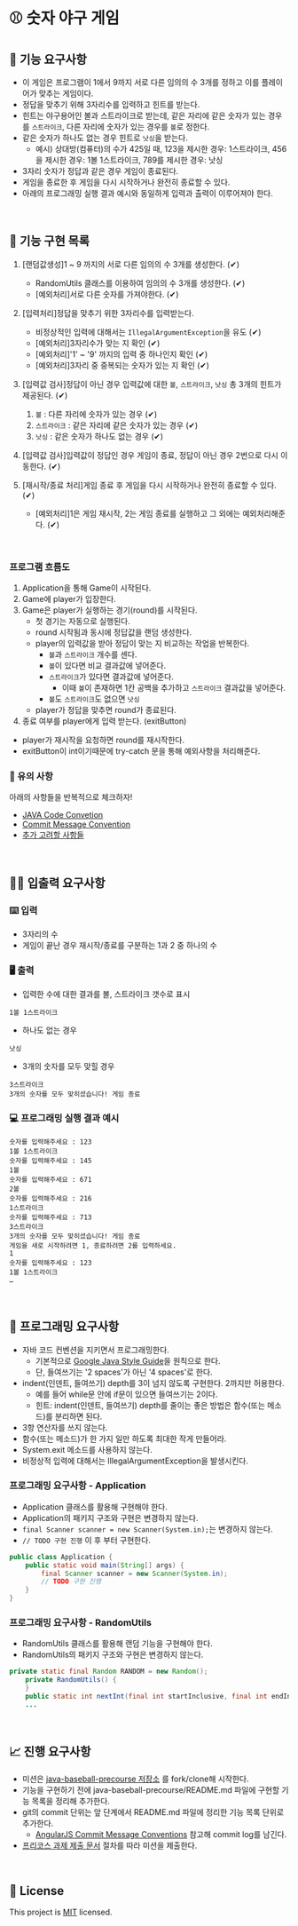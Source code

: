 # ⚾ 숫자 야구 게임

## 🚀 기능 요구사항
- 이 게임은 프로그램이 1에서 9까지 서로 다른 임의의 수 3개를 정하고 이를 플레이어가 맞추는 게임이다.
- 정답을 맞추기 위해 3자리수를 입력하고 힌트를 받는다.
- 힌트는 야구용어인 볼과 스트라이크로 받는데, 같은 자리에 같은 숫자가 있는 경우를 `스트라이크`, 다른 자리에 숫자가 있는 경우를 `볼`로 정한다.
- 같은 숫자가 하나도 없는 경우 힌트로 `낫싱`을 받는다.
  - 예시) 상대방(컴퓨터)의 수가 425일 때, 123을 제시한 경우: 1스트라이크, 456을 제시한 경우: 1볼 1스트라이크, 789를 제시한 경우: 낫싱
- 3자리 숫자가 정답과 같은 경우 게임이 종료된다.
- 게임을 종료한 후 게임을 다시 시작하거나 완전히 종료할 수 있다.
- 아래의 프로그래밍 실행 결과 예시와 동일하게 입력과 출력이 이루어져야 한다.

<br>

## 📢 기능 구현 목록

1. [랜덤값생성]1 ~ 9 까지의 서로 다른 임의의 수 3개를 생성한다. (✔)
    
    - RandomUtils 클래스를 이용하여 임의의 수 3개를 생성한다. (✔)
    - [예외처리]서로 다른 숫자를 가져야한다. (✔)
    
2. [입력처리]정답을 맞추기 위한 3자리수를 입력받는다.
    
    - 비정상적인 입력에 대해서는 `IllegalArgumentException`을 유도 (✔)
    - [예외처리]3자리수가 맞는 지 확인 (✔)
    - [예외처리]'1' ~ '9' 까지의 입력 중 하나인지 확인 (✔)
    - [예외처리]3자리 중 중복되는 숫자가 있는 지 확인 (✔)
    
3. [입력값 검사]정답이 아닌 경우 입력값에 대한 `볼`, `스트라이크`, `낫싱` 총 3개의 힌트가 제공된다. (✔)
    
    1. `볼` : 다른 자리에 숫자가 있는 경우 (✔)
    2. `스트라이크` : 같은 자리에 같은 숫자가 있는 경우 (✔)
    3. `낫싱` : 같은 숫자가 하나도 없는 경우 (✔)
    
4. [입력값 검사]입력값이 정답인 경우 게임이 종료, 정답이 아닌 경우 2번으로 다시 이동한다. (✔)
5. [재시작/종료 처리]게임 종료 후 게임을 다시 시작하거나 완전히 종료할 수 있다. (✔)
    - [예외처리]1은 게임 재시작, 2는 게임 종료를 실행하고 그 외에는 예외처리해준다. (✔)

<br>

### 프로그램 흐름도 

1. Application을 통해 Game이 시작된다.
2. Game에 player가 입장한다.
3. Game은 player가 실행하는 경기(round)를 시작된다.
    - 첫 경기는 자동으로 실행된다.
    - round 시작됨과 동시에 정답값을 랜덤 생성한다.
    - player의 입력값을 받아 정답이 맞는 지 비교하는 작업을 반복한다.
        - `볼`과 `스트라이크` 개수를 센다.
        - `볼`이 있다면 비교 결과값에 넣어준다.
        - `스트라이크`가 있다면 결과값에 넣어준다.
            - 이때 `볼`이 존재하면 1칸 공백을 추가하고 `스트라이크` 결과값을 넣어준다.
        - `볼`도 `스트라이크`도 없으면 `낫싱`
    - player가 정답을 맞추면 round가 종료된다.
3. 종료 여부를 player에게 입력 받는다. (exitButton)
 - player가 재시작을 요청하면 round를 재시작한다.
 - exitButton이 int이기때문에 try-catch 문을 통해 예외사항을 처리해준다.
    

### 🚨 유의 사항

아래의 사항들을 반복적으로 체크하자!

- [JAVA Code Convetion](https://velog.io/@bosl95/JAVA-Code-Convention)
- [Commit Message Convention](https://velog.io/@bosl95/Commit-Message-Convention)
- [추가 고려할 사항들](https://hodol.dev/posts/%EC%9A%B0%EC%95%84%ED%95%9C%ED%85%8C%ED%81%AC%EC%BD%94%EC%8A%A4-%ED%94%84%EB%A6%AC%EC%BD%94%EC%8A%A4-%EC%A4%80%EB%B9%84)

<br>

## ✍🏻 입출력 요구사항
### ⌨️ 입력
- 3자리의 수
- 게임이 끝난 경우 재시작/종료를 구분하는 1과 2 중 하나의 수

### 🖥 출력
- 입력한 수에 대한 결과를 볼, 스트라이크 갯수로 표시
```
1볼 1스트라이크
```
- 하나도 없는 경우 
```
낫싱
```
- 3개의 숫자를 모두 맞힐 경우
```
3스트라이크
3개의 숫자를 모두 맞히셨습니다! 게임 종료
```

### 💻 프로그래밍 실행 결과 예시
```
숫자를 입력해주세요 : 123
1볼 1스트라이크
숫자를 입력해주세요 : 145
1볼
숫자를 입력해주세요 : 671
2볼
숫자를 입력해주세요 : 216
1스트라이크
숫자를 입력해주세요 : 713
3스트라이크
3개의 숫자를 모두 맞히셨습니다! 게임 종료
게임을 새로 시작하려면 1, 종료하려면 2를 입력하세요.
1
숫자를 입력해주세요 : 123
1볼 1스트라이크
… 
```

<br>

## 🎱 프로그래밍 요구사항
- 자바 코드 컨벤션을 지키면서 프로그래밍한다.
  - 기본적으로 [Google Java Style Guide](https://google.github.io/styleguide/javaguide.html)을 원칙으로 한다.
  - 단, 들여쓰기는 '2 spaces'가 아닌 '4 spaces'로 한다.
- indent(인덴트, 들여쓰기) depth를 3이 넘지 않도록 구현한다. 2까지만 허용한다.
  - 예를 들어 while문 안에 if문이 있으면 들여쓰기는 2이다.
  - 힌트: indent(인덴트, 들여쓰기) depth를 줄이는 좋은 방법은 함수(또는 메소드)를 분리하면 된다.
- 3항 연산자를 쓰지 않는다.
- 함수(또는 메소드)가 한 가지 일만 하도록 최대한 작게 만들어라.
- System.exit 메소드를 사용하지 않는다.
- 비정상적 입력에 대해서는 IllegalArgumentException을 발생시킨다.

### 프로그래밍 요구사항 - Application
- Application 클래스를 활용해 구현해야 한다.
- Application의 패키지 구조와 구현은 변경하지 않는다.
- `final Scanner scanner = new Scanner(System.in);`는 변경하지 않는다.
- `// TODO 구현 진행` 이 후 부터 구현한다.

```java
public class Application {
    public static void main(String[] args) {
        final Scanner scanner = new Scanner(System.in);
        // TODO 구현 진행
    }
}
```

### 프로그래밍 요구사항 - RandomUtils
- RandomUtils 클래스를 활용해 랜덤 기능을 구현해야 한다.
- RandomUtils의 패키지 구조와 구현은 변경하지 않는다.

```java
private static final Random RANDOM = new Random();
    private RandomUtils() {
    }
    public static int nextInt(final int startInclusive, final int endInclusive) {
    ...
```

<br>

## 📈 진행 요구사항
- 미션은 [java-baseball-precourse 저장소](https://github.com/woowacourse/java-baseball-precourse) 를 fork/clone해 시작한다.
- 기능을 구현하기 전에 java-baseball-precourse/README.md 파일에 구현할 기능 목록을 정리해 추가한다.
- git의 commit 단위는 앞 단계에서 README.md 파일에 정리한 기능 목록 단위로 추가한다.
  - [AngularJS Commit Message Conventions](https://gist.github.com/stephenparish/9941e89d80e2bc58a153) 참고해 commit log를 남긴다.
- [프리코스 과제 제출 문서](https://github.com/woowacourse/woowacourse-docs/tree/master/precourse) 절차를 따라 미션을 제출한다.

<br>

## 📝 License

This project is [MIT](https://github.com/woowacourse/java-baseball-precourse/blob/master/LICENSE) licensed.